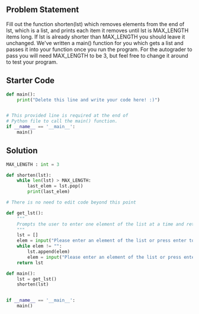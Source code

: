 ## Problem Statement

Fill out the function shorten(lst) which removes elements from the end of lst, which is a list, and prints each item it removes until lst is MAX_LENGTH items long. If lst is already shorter than MAX_LENGTH you should leave it unchanged. We've written a main() function for you which gets a list and passes it into your function once you run the program. For the autograder to pass you will need MAX_LENGTH to be 3, but feel free to change it around to test your program.

## Starter Code

```py
def main():
    print("Delete this line and write your code here! :)")


# This provided line is required at the end of
# Python file to call the main() function.
if __name__ == '__main__':
    main()
```

## Solution

```py
MAX_LENGTH : int = 3

def shorten(lst):
    while len(lst) > MAX_LENGTH:
        last_elem = lst.pop()
        print(last_elem)

# There is no need to edit code beyond this point

def get_lst():
    """
    Prompts the user to enter one element of the list at a time and returns the resulting list.
    """
    lst = []
    elem = input("Please enter an element of the list or press enter to stop. ")
    while elem != "":
        lst.append(elem)
        elem = input("Please enter an element of the list or press enter to stop. ")
    return lst

def main():
    lst = get_lst()
    shorten(lst)


if __name__ == '__main__':
    main()
```